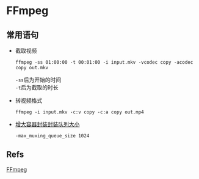 # FFmpeg

## 常用语句

* 截取视频

  ```text
  ffmpeg -ss 01:00:00 -t 00:01:00 -i input.mkv -vcodec copy -acodec copy out.mkv
  ```

  `-ss`后为开始的时间  
  `-t`后为截取的时长

* 转视频格式

  ```text
  ffmpeg -i input.mkv -c:v copy -c:a copy out.mp4
  ```

* [增大容器封装封装队列大小](https://blog.csdn.net/noahsun1024/article/details/80875460)



  ```text
  -max_muxing_queue_size 1024
  ```

## Refs

[FFmpeg](https://ffmpeg.org/)

